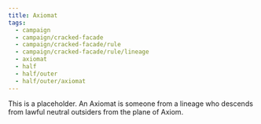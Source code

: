 ```yaml
---
title: Axiomat
tags:
  - campaign
  - campaign/cracked-facade
  - campaign/cracked-facade/rule
  - campaign/cracked-facade/rule/lineage
  - axiomat
  - half
  - half/outer
  - half/outer/axiomat
---
```


This is a placeholder. An Axiomat is someone from a lineage who descends from lawful neutral outsiders from the plane of Axiom.
